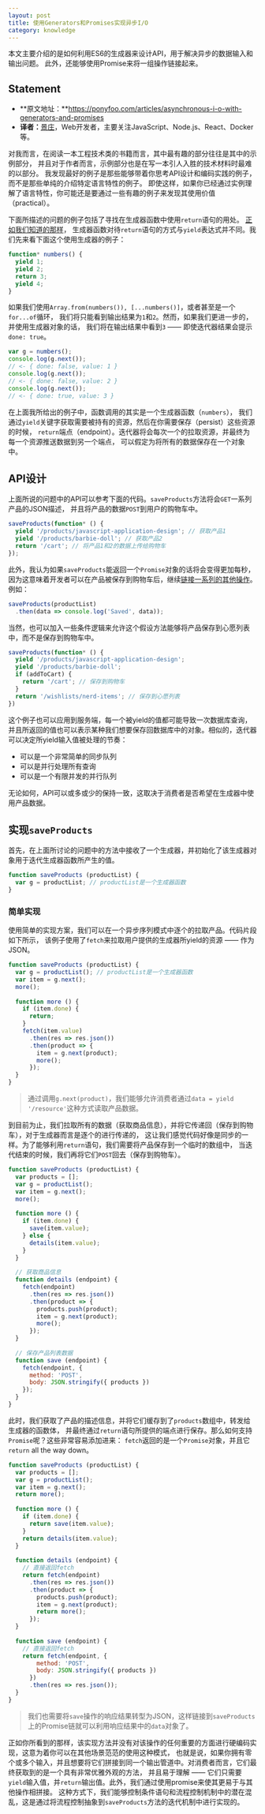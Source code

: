 ```yaml
---
layout: post
title: 使用Generators和Promises实现异步I/O
category: knowledge
---
```


本文主要介绍的是如何利用ES6的生成器来设计API，用于解决异步的数据输入和输出问题。
此外，还能够使用Promise来将一组操作链接起来。

<!--more-->

## Statement

- **原文地址：**https://ponyfoo.com/articles/asynchronous-i-o-with-generators-and-promises
- **译者：**[景庄](http://wwsun.github.com)，Web开发者，主要关注JavaScript、Node.js、React、Docker等。

对我而言，在阅读一本工程技术类的书籍而言，其中最有趣的部分往往是其中的示例部分，
并且对于作者而言，示例部分也是在写一本引人入胜的技术材料时最难的以部分。
我发现最好的例子是那些能够带着你思考API设计和编码实践的例子，而不是那些单纯的介绍特定语言特性的例子。
即使这样，如果你已经通过实例理解了语言特性，你可能还是要通过一些有趣的例子来发现其使用价值（practical）。

下面所描述的问题的例子包括了寻找在生成器函数中使用`return`语句的用处。
[正如我们知道的那样](https://ponyfoo.com/articles/es6-generators-in-depth)，
生成器函数对待`return`语句的方式与`yield`表达式并不同。我们先来看下面这个使用生成器的例子：

```javascript
function* numbers() {
  yield 1;
  yield 2;
  return 3;
  yield 4;
}
```

如果我们使用`Array.from(numbers()), [...numbers()]`，或者甚至是一个`for...of`循环，
我们将只能看到输出结果为`1`和`2`。然而，如果我们更进一步的，并使用生成器对象的话，
我们将在输出结果中看到`3` —— 即使迭代器结果会提示`done: true`。

```javascript
var g = numbers();
console.log(g.next());
// <- { done: false, value: 1 }
console.log(g.next());
// <- { done: false, value: 2 }
console.log(g.next());
// <- { done: true, value: 3 }
```

在上面我所给出的例子中，函数调用的其实是一个生成器函数（`numbers`），
我们通过`yield`关键字获取需要被持有的资源，然后在你需要保存（persist）这些资源的时候，
`return`端点（endpoint）。迭代器将会每次一个的拉取资源，并最终为每一个资源推送数据到另一个端点，
可以假定为将所有的数据保存在一个对象中。

## API设计

上面所说的问题中的API可以参考下面的代码。`saveProducts`方法将会`GET`一系列产品的JSON描述，
并且将产品的数据`POST`到用户的购物车中。

```javascript
saveProducts(function* () {
  yield '/products/javascript-application-design'; // 获取产品1
  yield '/products/barbie-doll'; // 获取产品2
  return '/cart'; // 将产品1和2的数据上传给购物车
});
```

此外，我认为如果`saveProducts`能返回一个`Promise`对象的话将会变得更加每秒，
因为这意味着开发者可以在产品被保存到购物车后，继续[链接一系列的其他操作](https://ponyfoo.com/articles/es6-promises-in-depth)。
例如：

```javascript
saveProducts(productList)
  .then(data => console.log('Saved', data));
```

当然，也可以加入一些条件逻辑来允许这个假设方法能够将产品保存到心愿列表中，而不是保存到购物车中。

```javascript
saveProducts(function* () {
  yield '/products/javascript-application-design';
  yield '/products/barbie-doll';
  if (addToCart) {
    return '/cart'; // 保存到购物车
  }
  return '/wishlists/nerd-items'; // 保存到心愿列表
})
```

这个例子也可以应用到服务端，每一个被yield的值都可能导致一次数据库查询，
并且所返回的值也可以表示某种我们想要保存回数据库中的对象。相似的，迭代器可以决定所yield输入值被处理的节奏：

- 可以是一个非常简单的同步队列
- 可以是并行处理所有查询
- 可以是一个有限并发的并行队列

无论如何，API可以或多或少的保持一致，这取决于消费者是否希望在生成器中使用产品数据。

## 实现`saveProducts`

首先，在上面所讨论的问题中的方法中接收了一个生成器，并初始化了该生成器对象用于迭代生成器函数所产生的值。

```javascript
function saveProducts (productList) {
  var g = productList; // productList是一个生成器函数
}
```
### 简单实现

使用简单的实现方案，我们可以在一个异步序列模式中逐个的拉取产品。代码片段如下所示，
该例子使用了`fetch`来拉取用户提供的生成器所yield的资源 —— 作为JSON。

```javascript
function saveProducts (productList) {
  var g = productList(); // productList是一个生成器函数
  var item = g.next();
  more();
  
  function more () {
    if (item.done) {
      return;
    }
    fetch(item.value)
      .then(res => res.json())
      .then(product => {
        item = g.next(product);
        more();
      });
  }
}

```

> 通过调用`g.next(product)`，我们能够允许消费者通过`data = yield '/resource'`这种方式读取产品数据。

到目前为止，我们拉取所有的数据（获取商品信息），并将它传递回（保存到购物车），对于生成器而言是逐个的进行传递的，
这让我们感觉代码好像是同步的一样。为了能够利用`return`语句，我们需要将产品保存到一个临时的数组中，
当迭代结束的时候，我们再将它们`POST`回去（保存到购物车）。

```javascript
function saveProducts (productList) {
  var products = [];
  var g = productList();
  var item = g.next();
  more();
    
  function more () {
    if (item.done) {
      save(item.value);
    } else {
      details(item.value);
    }
  }
  
  // 获取商品信息
  function details (endpoint) {
    fetch(endpoint)
      .then(res => res.json())
      .then(product => {
        products.push(product);
        item = g.next(product);
        more();
      });
  }
  
  // 保存产品列表数据
  function save (endpoint) {
    fetch(endpoint, {
      method: 'POST',
      body: JSON.stringify({ products })
    });
  }
}

```

此时，我们获取了产品的描述信息，并将它们缓存到了`products`数组中，转发给生成器的函数体，
并最终通过`return`语句所提供的端点进行保存。那么如何支持`Promise`呢？这些非常容易添加进来：
`fetch`返回的是一个`Promise`对象，并且它`return` all the way down。

```javascript
function saveProducts (productList) {
  var products = [];
  var g = productList();
  var item = g.next();
  return more();
  
  function more () {
    if (item.done) {
      return save(item.value);
    }
    return details(item.value);
  }
  
  function details (endpoint) {
    // 直接返回fetch
    return fetch(endpoint)
      .then(res => res.json())
      .then(product => {
        products.push(product);
        item = g.next(product);
        return more();
      });
  }
  
  function save (endpoint) {
    // 直接返回fetch
    return fetch(endpoint, {
        method: 'POST',
        body: JSON.stringify({ products })
      })
      .then(res => res.json());
  }
}
```

> 我们也需要将`save`操作的响应结果转型为JSON，这样链接到`saveProducts`上的Promise链就可以利用响应结果中的`data`对象了。

正如你所看到的那样，该实现方法并没有对该操作的任何重要的方面进行硬编码实现，这意为着你可以在其他场景范范的使用这种模式，
也就是说，如果你拥有零个或多个输入，并且想要将它们拼接到同一个输出管道中。对消费者而言，它们最终获取到的是一个具有非常优雅外观的方法，
并且易于理解 —— 它们只需要`yield`输入值，并`return`输出值。此外，我们通过使用promise来使其更易于与其他操作相拼接。
这种方式下，我们能够控制条件语句和流程控制机制中的潜在混乱，这是通过将流程控制抽象到`saveProducts`方法的迭代机制中进行实现的。